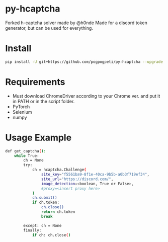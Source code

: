 # py-hcaptcha
Forked h-captcha solver made by @h0nde
Made for a discord token generator, but can be used for everything.

# Install
```bash
pip install -U git+https://github.com/pogpogpeti/py-hcaptcha --upgrade
```
# Requirements
* Must download ChromeDriver according to your Chrome ver. and put it in PATH or in the script folder.
* PyTorch
* Selenium
* numpy

# Usage Example
```bash
def get_captcha():
    while True:
        ch = None
        try:
            ch = hcaptcha.Challenge(
                site_key="f5561ba9-8f1e-40ca-9b5b-a0b3f719ef34",
                site_url="https://discord.com/",
                image_detection=<boolean, True or False>,
                #proxy=<insert proxy here>
            )
            ch.submit()
            if ch.token: 
                ch.close()
                return ch.token
                break

        except: ch = None
        finally: 
            if ch: ch.close()
```
